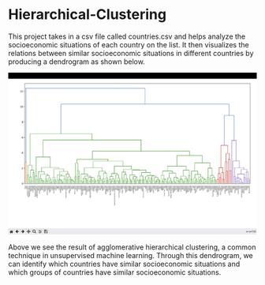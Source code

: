 # Hierarchical-Clustering

This project takes in a csv file called countries.csv and helps analyze the socioeconomic situations of each country on the list. It then visualizes the relations between similar socioeconomic situations in different countries by producing a dendrogram as shown below. 

![](dendrogram.png)

Above we see the result of agglomerative hierarchical clustering, a common technique in unsupervised machine learning. Through this dendrogram, we can identify which countries have similar socioeconomic situations and which groups of countries have similar socioeconomic situations. 
